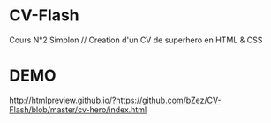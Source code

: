 # CV-Flash
Cours N°2 Simplon // Creation d'un CV de superhero en HTML &amp; CSS

# DEMO
http://htmlpreview.github.io/?https://github.com/bZez/CV-Flash/blob/master/cv-hero/index.html
